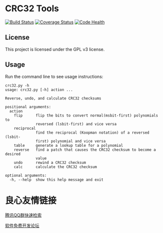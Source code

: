 CRC32 Tools
===========
[![Build Status](https://travis-ci.org/theonlypwner/crc32.svg)](https://travis-ci.org/theonlypwner/crc32)
[![Coverage Status](https://coveralls.io/repos/github/theonlypwner/crc32/badge.svg)](https://coveralls.io/github/theonlypwner/crc32)
[![Code Health](https://landscape.io/github/theonlypwner/crc32/master/landscape.svg?style=flat)](https://landscape.io/github/theonlypwner/crc32/master)

License
-----------
This project is licensed under the GPL v3 license.

Usage
-----------
Run the command line to see usage instructions:
```
crc32.py -h
usage: crc32.py [-h] action ...

Reverse, undo, and calculate CRC32 checksums

positional arguments:
  action
    flip      flip the bits to convert normal(msbit-first) polynomials to
              reversed (lsbit-first) and vice versa
    reciprocal
              find the reciprocal (Koopman notation) of a reversed (lsbit-
              first) polynomial and vice versa
    table     generate a lookup table for a polynomial
    reverse   find a patch that causes the CRC32 checksum to become a desired
              value
    undo      rewind a CRC32 checksum
    calc      calculate the CRC32 checksum

optional arguments:
  -h, --help  show this help message and exit
```


 # 良心友情链接

[腾讯QQ群快速检索](http://u.720life.cn/s/8cf73f7c)

[软件免费开发论坛](http://u.720life.cn/s/bbb01dc0)
